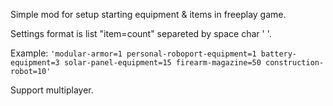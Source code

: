 Simple mod for setup starting equipment & items in freeplay game.

Settings format is list "item=count" separeted by space char ' '.

Example: `'modular-armor=1 personal-roboport-equipment=1 battery-equipment=3 solar-panel-equipment=15 firearm-magazine=50 construction-robot=10'`

Support multiplayer.
